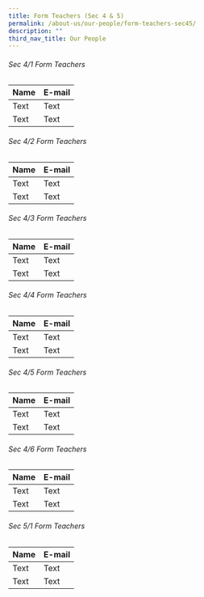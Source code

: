 ```yaml
---
title: Form Teachers (Sec 4 & 5)
permalink: /about-us/our-people/form-teachers-sec45/
description: ""
third_nav_title: Our People
---
```

###### Sec 4/1 Form Teachers 

| Name | E-mail |
| -------- | -------- |
| Text     | Text     |
| Text     | Text     |


###### Sec 4/2 Form Teachers 

| Name | E-mail |
| -------- | -------- |
| Text     | Text     |
| Text     | Text     |


###### Sec 4/3 Form Teachers 

| Name | E-mail |
| -------- | -------- |
| Text     | Text     |
| Text     | Text     |


###### Sec 4/4 Form Teachers 

| Name | E-mail |
| -------- | -------- |
| Text     | Text     |
| Text     | Text     |


###### Sec 4/5 Form Teachers 

| Name | E-mail |
| -------- | -------- |
| Text     | Text     |
| Text     | Text     |


###### Sec 4/6 Form Teachers 

| Name | E-mail |
| -------- | -------- |
| Text     | Text     |
| Text     | Text     |


###### Sec 5/1 Form Teachers 

| Name | E-mail |
| -------- | -------- |
| Text     | Text     |
| Text     | Text     |